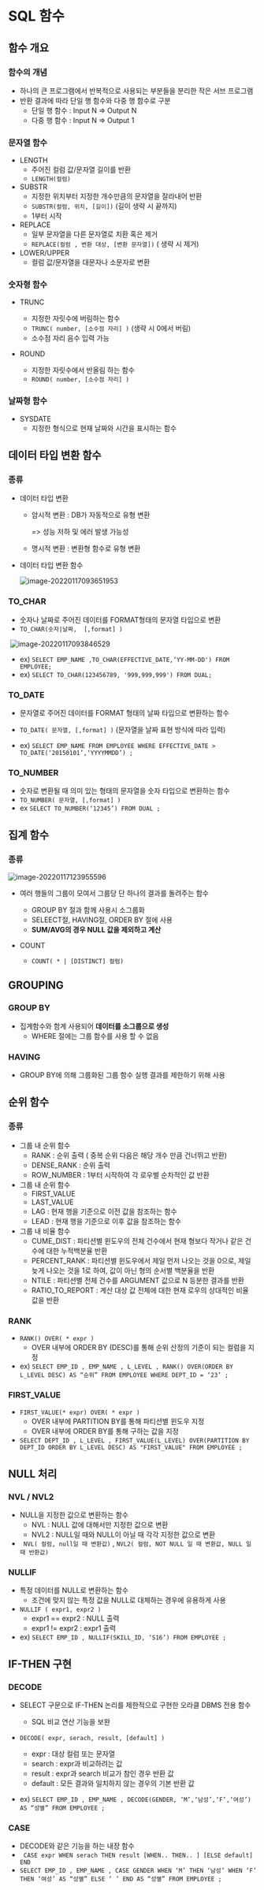 # SQL 함수



## 함수 개요



### 함수의 개념

- 하나의 큰 프로그램에서 반복적으로 사용되는 부분들을 분리한 작은 서브 프로그램
- 반환 결과에 따라 단일 행 함수와 다중 행 함수로 구분
  - 단일 행 함수 : Input N => Output N
  - 다중 행 함수 : Input N => Output 1



### 문자열 함수

- LENGTH
  - 주어진 컬럼 값/문자열 길이를 반환
  - `LENGTH(컬럼)`
- SUBSTR
  - 지정한 위치부터 지정한 개수만큼의 문자열을 잘라내어 반환
  - `SUBSTR(컬럼, 위치, [길이])`  (길이 생략 시 끝까지)
  - 1부터 시작
- REPLACE
  - 일부 문자열을 다른 문자열로 치환 혹은 제거
  - `REPLACE(컬럼 , 변환 대상, [변환 문자열])` ( 생략 시 제거)
- LOWER/UPPER
  - 컬럼 값/문자열을 대문자나 소문자로 변환



### 숫자형 함수

- TRUNC
  - 지정한 자릿수에 버림하는 함수
  - `TRUNC( number, [소수점 자리] )` (생략 시 0에서 버림)
  - 소수점 자리 음수 입력 가능

- ROUND
  - 지정한 자릿수에서 반올림 하는 함수
  - `ROUND( number, [소수점 자리] )`



### 날짜형 함수

- SYSDATE
  - 지정한 형식으로 현재 날짜와 시간을 표시하는 함수





## 데이터 타입 변환 함수



### 종류

- 데이터 타입 변환

  - 암시적 변환 : DB가 자동적으로 유형 변환

    => 성능 저하 및 에러 발생 가능성

  - 명시적 변환 : 변환형 함수로 유형 변환

- 데이터 타입 변환 함수

  ![image-20220117093651953](img/image-20220117093651953.png)





### TO_CHAR

- 숫자나 날짜로 주어진 데이터를 FORMAT형태의 문자열 타입으로 변환
- `TO_CHAR(숫자|날짜,  [,format] )`

​	![image-20220117093846529](img/image-20220117093846529.png)

- ex) `SELECT EMP_NAME ,TO_CHAR(EFFECTIVE_DATE,‘YY-MM-DD') FROM EMPLOYEE;`
- ex) `SELECT TO_CHAR(123456789, '999,999,999') FROM DUAL;`



### TO_DATE

- 문자열로 주어진 데이터를 FORMAT 형태의 날짜 타입으로 변환하는 함수
- `TO_DATE( 문자열, [,format] )` (문자열을 날짜 표현 방식에 따라 입력) 

- ex) `SELECT EMP_NAME FROM EMPLOYEE WHERE EFFECTIVE_DATE > TO_DATE(‘20150101’,‘YYYYMMDD’) ;`



### TO_NUMBER

- 숫자로 변환될 때 의미 있는 형태의 문자열을 숫자 타입으로 변환하는 함수
- `TO_NUMBER( 문자열, [,format] )` 
- ex `SELECT TO_NUMBER(‘12345’) FROM DUAL ; `





## 집계 함수



### 종류

![image-20220117123955596](img/image-20220117123955596.png)

- 여러 행들의 그룹이 모여서 그룹당 단 하나의 결과를 돌려주는 함수
  - GROUP BY 절과 함께 사용시 소그룹화
  - SELEECT절,  HAVING절, ORDER BY 절에 사용
  - **SUM/AVG의 경우 NULL 값을 제외하고 계산**

- COUNT
  - `COUNT( * | [DISTINCT] 컬럼)`





## GROUPING



### GROUP BY

- 집계함수와 함계 사용되어 **데이터를 소그룹으로 생성**
  - WHERE 절에는 그룹 함수를 사용 할 수 없음



### HAVING

- GROUP BY에 의해 그룹화된 그룹 함수 실행 결과를 제한하기 위해 사용



## 순위 함수



### 종류

- 그룹 내 순위 함수
  - RANK  : 순위 출력 ( 중복 순위 다음은 해당 개수 만큼 건너뛰고 반환)
  - DENSE_RANK : 순위 출력
  - ROW_NUMBER  : 1부터 시작하여 각 로우별 순차적인 값 반환
- 그룹 내 순위 함수
  - FIRST_VALUE
  - LAST_VALUE
  - LAG : 현재 행을 기준으로 이전 값을 참조하는 함수
  - LEAD : 현재 행을 기준으로 이후 값을 참조하는 함수
- 그룹 내 비율 함수
  - CUME_DIST : 파티션별 윈도우의 전체 건수에서 현재 형보다 작거나 같은 건수에 대한 누적백분율 반환
  - PERCENT_RANK : 파티션별 윈도우에서 제일 먼저 나오는 것을 0으로, 제일 늦게 나오는 것을 1로 하여, 값이 아닌 형의 순서별 백분율을 반환
  - NTILE : 파티션별 전체 건수를 ARGUMENT 값으로 N 등분한 결과를 반환
  - RATIO_TO_REPORT : 계산 대상 값 전체에 대한 현재 로우의 상대적인 비율 값을 반환



### RANK

- `RANK() OVER( * expr )`
  - OVER 내부에 ORDER BY (DESC)를 통해 순위 산정의 기준이 되는 컬럼을 지정
- ex) `SELECT EMP_ID , EMP_NAME , L_LEVEL , RANK() OVER(ORDER BY L_LEVEL DESC) AS “순위” FROM EMPLOYEE WHERE DEPT_ID = ‘23’ ;`



### FIRST_VALUE

- `FIRST_VALUE(* expr) OVER( * expr )`
  - OVER 내부에 PARTITION BY를 통해 파티션별 윈도우 지정
  - OVER 내부에 ORDER BY를 통해 구하는 값을 지정
- `SELECT DEPT_ID , L_LEVEL , FIRST_VALUE(L_LEVEL) OVER(PARTITION BY DEPT_ID ORDER BY L_LEVEL DESC) AS "FIRST_VALUE" FROM EMPLOYEE ;`





## NULL 처리



### NVL / NVL2

- NULL을 지정한 값으로 변환하는 함수
  - NVL : NULL 값에 대해서만 지정한 값으로 변환
  - NVL2 : NULL일 때와 NULL이 아닐 때 각각 지정한 값으로 변환
- ` NVL( 컬럼, null일 때 변환값)` , `NVL2( 컬럼, NOT NULL 일 때 변환값, NULL 일때 반환값)`



### NULLIF

- 특정 데이터를 NULL로 변환하는 함수
  - 조건에 맞지 않는 특정 값을 NULL로 대체하는 경우에 유용하게 사용
- `NULLIF ( expr1, expr2 )`
  - expr1 == expr2 : NULL 출력
  - expr1 != expr2 :  expr1 출력
- ex) `SELECT EMP_ID , NULLIF(SKILL_ID, ‘S16’) FROM EMPLOYEE ;`



## IF-THEN 구현



### DECODE

- SELECT 구문으로 IF-THEN 논리를 제한적으로 구현한 오라클 DBMS 전용 함수
  - SQL 비교 연산 기능을 보완

- `DECODE( expr, serach, result, [default] )`
  - expr : 대상 컬럼 또는 문자열
  - search : expr과 비교하려는 값
  - result : expr과 search 비교가 참인 경우 반환 값
  - default : 모든 결과와 일치하지 않는 경우의 기본 반환 값
- ex)  `SELECT EMP_ID , EMP_NAME , DECODE(GENDER, ‘M’,‘남성’,‘F’,‘여성’) AS “성별” FROM EMPLOYEE ;`



### CASE

- DECODE와 같은 기능을 하는 내장 함수
- ` CASE expr WHEN serach THEN result [WHEN.. THEN.. ] [ELSE default] END`
- `SELECT EMP_ID , EMP_NAME , CASE GENDER WHEN ‘M’ THEN ‘남성’ WHEN ‘F’ THEN ‘여성’ AS “성별” ELSE ‘ ’ END AS “성별” FROM EMPLOYEE ;`



